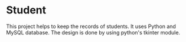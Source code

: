 # Student
This project helps to keep the records of students. It uses Python and MySQL database. The design is done by using python's tkinter module.
